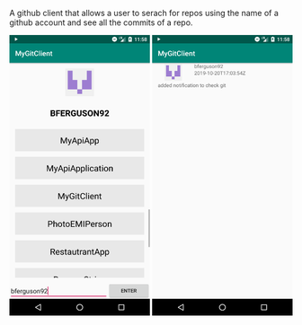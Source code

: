 A github client that allows a user to serach for repos using the name of a github account and see all the commits of a repo.

<img src="https://raw.githubusercontent.com/bferguson92/MyGitClient/master/Screenshot_1571673512.png" width="250px" height="500px"/>
<img src="https://raw.githubusercontent.com/bferguson92/MyGitClient/master/Screenshot_1571673525.png" width="250px" height="500px"/>

